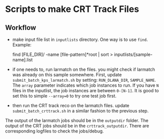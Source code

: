 # Scripts to make CRT Track Files

## Workflow

* make input file list in `inputlists` directory. One way is to use `find`.  Example:

    find [FILE_DIR]/ -name [file-pattern]*root | sort > inputlists/[sample-name].list

* if one needs to, run larmatch on the files. you might check if larmatch was already on this sample somewhere.
  First, update `submit_batch_kps_larmatch.sh` by setting: `RUN_DLANA_DIR`, `SAMPLE_NAME`.
  The `array` parameter indicates which job instances to run. 
  If you have `N` files in the inputlist, the job instances are between `0-[N-1]`.
  It is good to set this to simple `--array=0` to try one test job first.

* then run the CRT track reco on the larmatch files. 
  update `submit_batch_crttrack.sh` in a similar fashion to the previous step.


The output of the larmatch jobs should be in the `outputdir` folder. 
The output of the CRT jobs should be in the `crttrack_outputdir`. 
There are corresponding logfiles to check the jobs/debug.
    